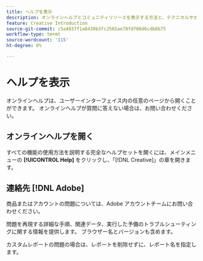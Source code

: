 ```yaml
---
title: ヘルプを表示
description: オンラインヘルプとコミュニティリソースを表示する方法と、テクニカルサポートを受ける方法について説明します。
feature: Creative Introduction
source-git-commit: c5a4837f1a8439b3fc2565ae78fdf00d6cdb8b75
workflow-type: tm+mt
source-wordcount: '115'
ht-degree: 0%

---
```


# ヘルプを表示

オンラインヘルプは、ユーザーインターフェイス内の任意のページから開くことができます。 オンラインヘルプが質問に答えない場合は、お問い合わせください。

## オンラインヘルプを開く

すべての機能の使用方法を説明する完全なヘルプセットを開くには、メインメニューの **[!UICONTROL Help]** をクリックし、「[!DNL Creative]」の章を開きます。

<!--
## Ask the Adobe Advertising community

Look for answers to your questions in the [Adobe Advertising community forums](https://experienceleaguecommunities.adobe.com/t5/adobe-advertising/ct-p/adobe-advertising-cloud-community?profile.language=ja).
-->

## 連絡先 [!DNL Adobe]

商品またはアカウントの問題については、Adobe アカウントチームにお問い合わせください。

問題を再現する詳細な手順、関連データ、実行した予備のトラブルシューティングに関する情報を提供します。 ブラウザー名とバージョンも含めます。

カスタムレポートの問題の場合は、レポートを削除せずに、レポート名を指定します。
